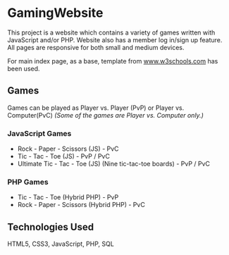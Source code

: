 # GamingWebsite #

This project is a website which contains a variety of games written with JavaScript and/or PHP. Website also has a member log in/sign up feature. All pages are responsive for both small and medium devices. 

For main index page, as a base, template from www.w3schools.com has been used.


## Games ##
Games can be played as Player vs. Player (PvP) or Player vs. Computer(PvC) *(Some of the games are Player vs. Computer only.)*

### JavaScript Games ###
* Rock - Paper - Scissors (JS) - PvC
* Tic - Tac - Toe (JS) - PvP / PvC
* Ultimate Tic - Tac - Toe (JS) (Nine tic-tac-toe boards) - PvP / PvC

### PHP Games ###
* Tic - Tac - Toe (Hybrid PHP) - PvP
* Rock - Paper - Scissors (Hybrid PHP) - PvC

## Technologies Used ##
HTML5, CSS3, JavaScript, PHP, SQL